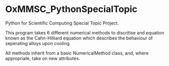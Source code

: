 # OxMMSC_PythonSpecialTopic
Python for Scientific Computing Special Topic Project.

This program takes 6 different numerical methods to discritise and equation known as the Cahn-Hilliard equation which describes the behaviour of seperating alloys upon cooling.

All methods inherit from a basic NumericalMethod class, and, where appropriate, take on new attributes.
